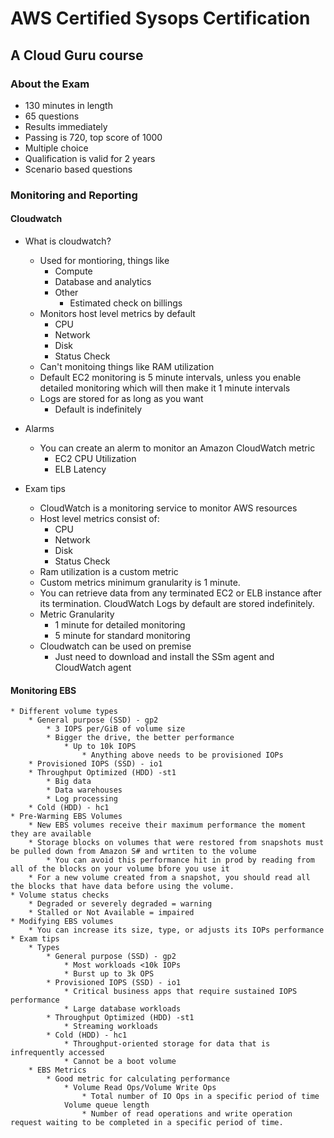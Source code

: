 # AWS Certified Sysops Certification

## A Cloud Guru course

### About the Exam
  * 130 minutes in length
  * 65 questions
  * Results immediately
  * Passing is 720, top score of 1000
  * Multiple choice
  * Qualification is valid for 2 years
  * Scenario based questions

### Monitoring and Reporting

#### Cloudwatch
  * What is cloudwatch?
    * Used for montioring, things like
        * Compute
        * Database and analytics
        * Other
            * Estimated check on billings
    * Monitors host level metrics by default
        * CPU
        * Network
        * Disk
        * Status Check
    * Can't monitoing things like RAM utilization
    * Default EC2 monitoring is 5 minute intervals, unless you enable detailed monitoring which will then make it 1 minute intervals
    * Logs are stored for as long as you want
        * Default is indefinitely

  * Alarms
    * You can create an alerm to monitor an Amazon CloudWatch metric
        * EC2 CPU Utilization
        * ELB Latency
  * Exam tips
    * CloudWatch is a monitoring service to monitor AWS resources
    * Host level metrics consist of:
        * CPU
        * Network
        * Disk
        * Status Check
    * Ram utilization is a custom metric
    * Custom metrics minimum granularity is 1 minute.
    * You can retrieve data from any terminated EC2 or ELB instance after its termination. CloudWatch Logs by default are stored indefinitely.
    * Metric Granularity
        * 1 minute for detailed monitoring
        * 5 minute for standard monitoring
    * Cloudwatch can be used on premise
        * Just need to download and install the SSm agent and CloudWatch agent

#### Monitoring EBS
    * Different volume types
        * General purpose (SSD) - gp2
            * 3 IOPS per/GiB of volume size
            * Bigger the drive, the better performance
                * Up to 10k IOPS
                    * Anything above needs to be provisioned IOPs
        * Provisioned IOPS (SSD) - io1
        * Throughput Optimized (HDD) -st1
            * Big data
            * Data warehouses
            * Log processing
        * Cold (HDD) - hc1
    * Pre-Warming EBS Volumes
        * New EBS volumes receive their maximum performance the moment they are available
        * Storage blocks on volumes that were restored from snapshots must be pulled down from Amazon S# and wrtiten to the volume
            * You can avoid this performance hit in prod by reading from all of the blocks on your volume bfore you use it
        * For a new volume created from a snapshot, you should read all the blocks that have data before using the volume.
    * Volume status checks
        * Degraded or severely degraded = warning
        * Stalled or Not Available = impaired
    * Modifying EBS volumes
        * You can increase its size, type, or adjusts its IOPs performance
    * Exam tips
        * Types
            * General purpose (SSD) - gp2
                * Most workloads <10k IOPs
                * Burst up to 3k OPS
            * Provisioned IOPS (SSD) - io1
                * Critical business apps that require sustained IOPS performance
                * Large database workloads
            * Throughput Optimized (HDD) -st1
                * Streaming workloads
            * Cold (HDD) - hc1
                * Throughput-oriented storage for data that is infrequently accessed
                * Cannot be a boot volume
        * EBS Metrics
            * Good metric for calculating performance
                * Volume Read Ops/Volume Write Ops
                    * Total number of IO Ops in a specific period of time
                Volume queue length
                    * Number of read operations and write operation request waiting to be completed in a specific period of time.
